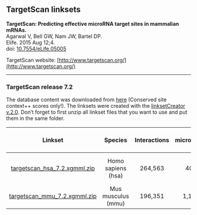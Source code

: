## TargetScan linksets

**TargetScan: Predicting effective microRNA target sites in mammalian mRNAs.<br/>**
Agarwal V, Bell GW, Nam JW, Bartel DP.<br/>
Elife. 2015 Aug 12;4.<br/>
doi: [10.7554/eLife.05005](http://doi.org/10.7554/eLife.05005)

TargetScan website: [http://www.targetscan.org/](http://www.targetscan.org/)

---

### TargetScan release 7.2

The database content was downloaded from [here](http://www.targetscan.org/vert_71/vert_71_data_download/) (Conserved site context++ scores only!). 
The linksets were created with the [linksetCreator v.2.0](https://github.com/CyTargetLinker/linksetCreator). Don’t forget to first unzip all linkset files that you want to use and put them in the same folder.

| **Linkset** | **Species** | **Interactions** | **microRNAs** | **Target genes** | **Supported gene identifiers** |
| :---: | :---: | :---: | :---: | :---: | :---: |
| [targetscan_hsa_7.2.xgmml.zip](https://ndownloader.figshare.com/files/21623613?private_link=d15722f53dec57f7b686) | Homo sapiens (hsa) | 264,563 | 405 | 13,077 | NCBI Gene, Ensembl, HGNC | 
|[targetscan_mmu_7.2.xgmml.zip](https://ndownloader.figshare.com/files/22790774?private_link=d15722f53dec57f7b686) | Mus musculus (mmu) | 196,351 | 1,153 | 12,997 | NCBI Gene, Ensembl |
